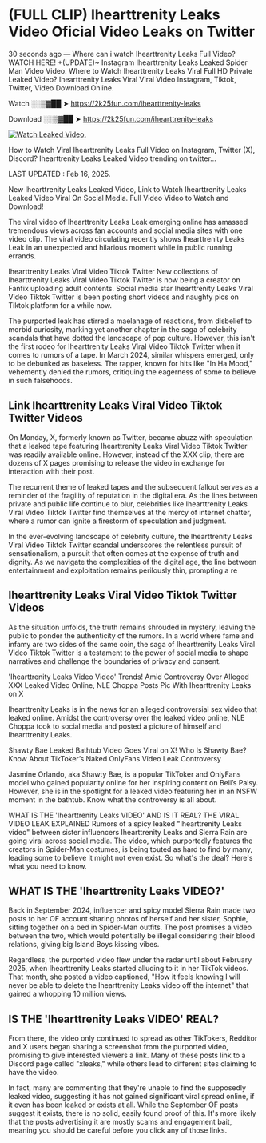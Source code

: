 # (FULL CLIP) Ihearttrenity Leaks Video Oficial Video Leaks on Twitter

30 seconds ago — Where can i watch Ihearttrenity Leaks Full Video? WATCH HERE! +(UPDATE)~ Instagram Ihearttrenity Leaks Leaked Spider Man Video Video. Where to Watch Ihearttrenity Leaks Viral Full HD Private Leaked Video? Ihearttrenity Leaks Viral Viral Video Instagram, Tiktok, Twitter, Video Download Online.

Watch ░░▒▓██ ➤ https://2k25fun.com/ihearttrenity-leaks

Download ░░▒▓██ ➤ https://2k25fun.com/ihearttrenity-leaks

[![Watch Leaked Video.](https://miro.medium.com/v2/resize:fit:828/format:webp/1*cilzJN44JGOrTw9NJCrNHA.gif "Watch Leaked Video")](https://2k25fun.com/ihearttrenity-leaks)

How to Watch Viral Ihearttrenity Leaks Full Video on Instagram, Twitter (X), Discord? Ihearttrenity Leaks Leaked Video trending on twitter...

LAST UPDATED : Feb 16, 2025.

New Ihearttrenity Leaks Leaked Video, Link to Watch Ihearttrenity Leaks Leaked Video Viral On Social Media. Full Video Video to Watch and Download!

The viral video of Ihearttrenity Leaks Leak emerging online has amassed tremendous views across fan accounts and social media sites with one video clip. The viral video circulating recently shows Ihearttrenity Leaks Leak in an unexpected and hilarious moment while in public running errands.

Ihearttrenity Leaks Viral Video Tiktok Twitter New collections of Ihearttrenity Leaks Viral Video Tiktok Twitter is now being a creator on Fanfix uploading adult contents. Social media star Ihearttrenity Leaks Viral Video Tiktok Twitter is been posting short videos and naughty pics on Tiktok platform for a while now.

The purported leak has stirred a maelanage of reactions, from disbelief to morbid curiosity, marking yet another chapter in the saga of celebrity scandals that have dotted the landscape of pop culture. However, this isn't the first rodeo for Ihearttrenity Leaks Viral Video Tiktok Twitter when it comes to rumors of a tape. In March 2024, similar whispers emerged, only to be debunked as baseless. The rapper, known for hits like "In Ha Mood," vehemently denied the rumors, critiquing the eagerness of some to believe in such falsehoods.

## Link Ihearttrenity Leaks Viral Video Tiktok Twitter Videos

On Monday, X, formerly known as Twitter, became abuzz with speculation that a leaked tape featuring Ihearttrenity Leaks Viral Video Tiktok Twitter was readily available online. However, instead of the XXX clip, there are dozens of X pages promising to release the video in exchange for interaction with their post.

The recurrent theme of leaked tapes and the subsequent fallout serves as a reminder of the fragility of reputation in the digital era. As the lines between private and public life continue to blur, celebrities like Ihearttrenity Leaks Viral Video Tiktok Twitter find themselves at the mercy of internet chatter, where a rumor can ignite a firestorm of speculation and judgment.

In the ever-evolving landscape of celebrity culture, the Ihearttrenity Leaks Viral Video Tiktok Twitter scandal underscores the relentless pursuit of sensationalism, a pursuit that often comes at the expense of truth and dignity. As we navigate the complexities of the digital age, the line between entertainment and exploitation remains perilously thin, prompting a re

##  Ihearttrenity Leaks Viral Video Tiktok Twitter Videos

As the situation unfolds, the truth remains shrouded in mystery, leaving the public to ponder the authenticity of the rumors. In a world where fame and infamy are two sides of the same coin, the saga of Ihearttrenity Leaks Viral Video Tiktok Twitter is a testament to the power of social media to shape narratives and challenge the boundaries of privacy and consent.

'Ihearttrenity Leaks Video Video' Trends! Amid Controversy Over Alleged XXX Leaked Video Online, NLE Choppa Posts Pic With Ihearttrenity Leaks on X

Ihearttrenity Leaks is in the news for an alleged controversial sex video that leaked online. Amidst the controversy over the leaked video online, NLE Choppa took to social media and posted a picture of himself and Ihearttrenity Leaks.

Shawty Bae Leaked Bathtub Video Goes Viral on X! Who Is Shawty Bae? Know About TikToker’s Naked OnlyFans Video Leak Controversy

Jasmine Orlando, aka Shawty Bae, is a popular TikToker and OnlyFans model who gained popularity online for her inspiring content on Bell’s Palsy. However, she is in the spotlight for a leaked video featuring her in an NSFW moment in the bathtub. Know what the controversy is all about.

WHAT IS THE 'Ihearttrenity Leaks VIDEO' AND IS IT REAL? THE VIRAL VIDEO LEAK EXPLAINED Rumors of a spicy leaked "Ihearttrenity Leaks video" between sister influencers Ihearttrenity Leaks and Sierra Rain are going viral across social media. The video, which purportedly features the creators in Spider-Man costumes, is being touted as hard to find by many, leading some to believe it might not even exist. So what's the deal? Here's what you need to know.

## WHAT IS THE 'Ihearttrenity Leaks VIDEO?'

Back in September 2024, influencer and spicy model Sierra Rain made two posts to her OF account sharing photos of herself and her sister, Sophie, sitting together on a bed in Spider-Man outfits. The post promises a video between the two, which would potentially be illegal considering their blood relations, giving big Island Boys kissing vibes.

Regardless, the purported video flew under the radar until about February 2025, when Ihearttrenity Leaks started alluding to it in her TikTok videos. That month, she posted a video captioned, "How it feels knowing I will never be able to delete the Ihearttrenity Leaks video off the internet" that gained a whopping 10 million views.

## IS THE 'Ihearttrenity Leaks VIDEO' REAL?

From there, the video only continued to spread as other TikTokers, Redditor and X users began sharing a screenshot from the purported video, promising to give interested viewers a link. Many of these posts link to a Discord page called "xleaks," while others lead to different sites claiming to have the video.

In fact, many are commenting that they're unable to find the supposedly leaked video, suggesting it has not gained significant viral spread online, if it even has been leaked or exists at all. While the September OF posts suggest it exists, there is no solid, easily found proof of this. It's more likely that the posts advertising it are mostly scams and engagement bait, meaning you should be careful before you click any of those links.